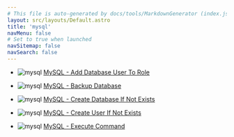 ```yaml
---
# This file is auto-generated by docs/tools/MarkdownGenerator (index.js)
layout: src/layouts/Default.astro
title: 'mysql'
navMenu: false
# Set to true when launched
navSitemap: false
navSearch: false
---
```


<ul>

<li>

![mysql](https://i.octopus.com/library/step-templates/mysql.png) [MySQL - Add Database User To Role](/integrations/mysql/mysql-add-database-user-to-role)

</li>
        
<li>

![mysql](https://i.octopus.com/library/step-templates/mysql.png) [MySQL - Backup Database](/integrations/mysql/mysql-backup-database)

</li>
        
<li>

![mysql](https://i.octopus.com/library/step-templates/mysql.png) [MySQL - Create Database If Not Exists](/integrations/mysql/mysql-create-database-if-not-exists)

</li>
        
<li>

![mysql](https://i.octopus.com/library/step-templates/mysql.png) [MySQL - Create User If Not Exists](/integrations/mysql/mysql-create-user-if-not-exists)

</li>
        
<li>

![mysql](https://i.octopus.com/library/step-templates/mysql.png) [MySQL - Execute Command](/integrations/mysql/mysql-execute-command)

</li>
        
</ul>
